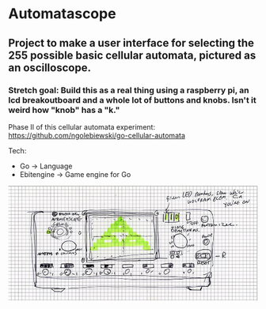 # Automatascope

## Project to make a user interface for selecting the 255 possible basic cellular automata, pictured as an oscilloscope. 

### Stretch goal: Build this as a real thing using a raspberry pi, an lcd breakoutboard and a whole lot of buttons and knobs. Isn't it weird how "knob" has a "k."

Phase II of this cellular automata experiment: https://github.com/ngolebiewski/go-cellular-automata

Tech:
- Go -> Language
- Ebitengine -> Game engine for Go


![sketch of oscilloscope-like interface for changing celular automata](images/automatascope_sketch.jpg)